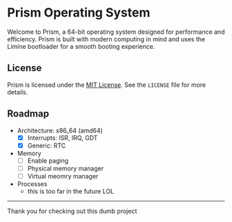 # Prism Operating System

Welcome to Prism, a 64-bit operating system designed for performance and efficiency. Prism is built with modern computing in mind and uses the Limine bootloader for a smooth booting experience.

## License

Prism is licensed under the [MIT License](LICENSE). See the `LICENSE` file for more details.

## Roadmap
- Architecture: x86_64 (amd64)
  - [X] Interrupts: ISR, IRQ, GDT
  - [X] Generic: RTC
- Memory
  - [ ] Enable paging
  - [ ] Physical memory manager
  - [ ] Virtual meomry manager
- Processes
  - this is too far in the future LOL


---

Thank you for checking out this dumb project

